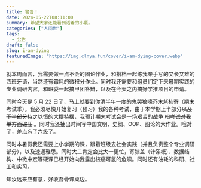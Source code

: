 ```yaml
---
title: 警告！
date: 2024-05-22T08:11:00
summary: 希望大家还能看到活着的小氯。
categories: ["人间世"]
tags: 
  - 公告
draft: false
slug: i-am-dying
featuredImage: "https://img.clnya.fun/cover/i-am-dying-cover.webp"
---
```

就本周而言，我需要做一点不会的图论作业，和搭档一起练我亲手写的又长又难的西班牙语，当然还有霉耗的微积分作业。同时我还需要和组员们定下来暑期实践的专业调研内容，和班委一起搞甲团答辩，以及在今天之内搞好学推项目的申请。

同时今天是 5 月 22 日了，马上就要到你清半年一度的鬼哭狼嚎芥末烤柿寄（期末考试季）。我必须尽快开始复习（预习）我的各种考试，由于本学期上半部分~~以及下半部分~~持之以恒的大摆特摆，我预计期末考试会是一场艰苦的战争 ~~指考试对我单方面碾压~~ 。同时我还抽出时间写中国文明、史纲、OOP、图论的大作业。哦对了，差点忘了六级了。

同时本暑假我还需要上小学期的课，跟着班级去社会实践（并且负责整个专业调研部分），以及速通雅思。同时大二肯定会比大一更忙，寄膝盖（计系概）、数据结构、中微中宏等硬课已经开始向我露出核癌可氢的危啸。同时还有油耗的科研、社工和实习。

知汝远来应有意，好收吾骨课桌边。
